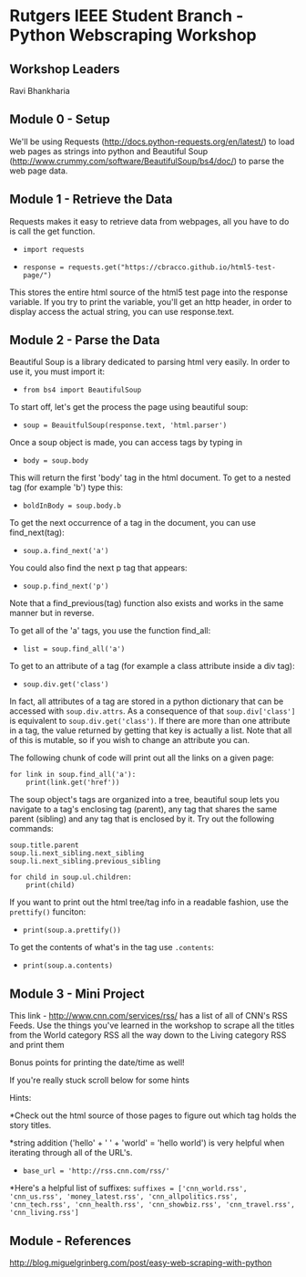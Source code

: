 # Rutgers IEEE Student Branch - Python Webscraping Workshop

## Workshop Leaders

Ravi Bhankharia

## Module 0 - Setup

We'll be using Requests (http://docs.python-requests.org/en/latest/) to load web pages as strings into python and Beautiful Soup (http://www.crummy.com/software/BeautifulSoup/bs4/doc/) to parse the web page data.

## Module 1 - Retrieve the Data

Requests makes it easy to retrieve data from webpages, all you have to do is call the get function.

* `import requests`

* `response = requests.get("https://cbracco.github.io/html5-test-page/")`

This stores the entire html source of the html5 test page into the response variable. If you try to print the variable, you'll get an http header, in order to display access the actual string, you can use response.text.

## Module 2 - Parse the Data

Beautiful Soup is a library dedicated to parsing html very easily. In order to use it, you must import it:

* `from bs4 import BeautifulSoup`

To start off, let's get the process the page using beautiful soup:

* `soup = BeauitfulSoup(response.text, 'html.parser')`

Once a soup object is made, you can access tags by typing in

* `body = soup.body`

This will return the first 'body' tag in the html document. To get to a nested tag (for example 'b') type this:

* `boldInBody = soup.body.b`

To get the next occurrence of a tag in the document, you can use find_next(tag):

* `soup.a.find_next('a')`

You could also find the next p tag that appears:

* `soup.p.find_next('p')`

Note that a find_previous(tag) function also exists and works in the same manner but in reverse.

To get all of the 'a' tags, you use the function find_all:

* `list = soup.find_all('a')`

To get to an attribute of a tag (for example a class attribute inside a div tag):

* `soup.div.get('class')`

In fact, all attributes of a tag are stored in a python dictionary that can be accessed with `soup.div.attrs`. As a consequence of that `soup.div['class']` is equivalent to `soup.div.get('class')`. If there are more than one attribute in a tag, the value returned by getting that key is actually a list. Note that all of this is mutable, so if you wish to change an attribute you can.

The following chunk of code will print out all the links on a given page:

```
for link in soup.find_all('a'):
    print(link.get('href'))
```

The soup object's tags are organized into a tree, beautiful soup lets you navigate to a tag's enclosing tag (parent), any tag that shares the same parent (sibling) and any tag that is enclosed by it. Try out the following commands:

```
soup.title.parent
soup.li.next_sibling.next_sibling
soup.li.next_sibling.previous_sibling

for child in soup.ul.children:
    print(child)
```

If you want to print out the html tree/tag info in a readable fashion, use the `prettify()` funciton:

* `print(soup.a.prettify())`

To get the contents of what's in the tag use `.contents`:

* `print(soup.a.contents)`

## Module 3 - Mini Project

This link - http://www.cnn.com/services/rss/ has a list of all of CNN's RSS Feeds. Use the things you've learned in the workshop to scrape all the titles from the World category RSS all the way down to the Living category RSS and print them

Bonus points for printing the date/time as well!

If you're really stuck scroll below for some hints






















Hints:

*Check out the html source of those pages to figure out which tag holds the story titles.

*string addition ('hello' + ' ' + 'world' = 'hello world') is very helpful when iterating through all of the URL's.

* `base_url = 'http://rss.cnn.com/rss/'`

*Here's a helpful list of suffixes: `suffixes = ['cnn_world.rss', 'cnn_us.rss', 'money_latest.rss', 'cnn_allpolitics.rss', 'cnn_tech.rss', 'cnn_health.rss', 'cnn_showbiz.rss', 'cnn_travel.rss', 'cnn_living.rss']`

## Module - References
http://blog.miguelgrinberg.com/post/easy-web-scraping-with-python
